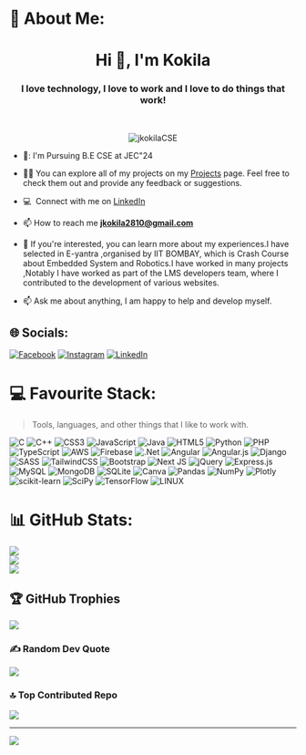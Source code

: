 # 💫 About Me:
<h1 align="center">Hi 👋, I'm Kokila</h1>
<h3 align="center">I love technology, I love to work and I love to do things that work!</h3><br>
<p align="center"> <img src="https://komarev.com/ghpvc/?username=jkokilaCSE&label=Profile%20views&color=0e75b6&style=flat" alt="jkokilaCSE" /> </p>

- 🏫:  I'm Pursuing B.E CSE at JEC"24<br>

* 👨‍💻 You can explore all of my projects on my [Projects](https://github.com/jkokilaCSE?tab=repositories) page. Feel free to check them out and provide any feedback or suggestions.<br>

*  :computer: &nbsp;Connect with me on [LinkedIn](https://www.linkedin.com/in/kokila-j-1b73311b4/) <br>

* 📫 How to reach me **jkokila2810@gmail.com** <br>

* 📄 If you're interested, you can learn more about my experiences.I have selected in E-yantra ,organised by IIT BOMBAY, which is Crash Course about Embedded System and Robotics.I have worked in many projects ,Notably I have worked as part of the LMS developers team, where I contributed to the development of various websites.<br>

* 📫  Ask me about anything, I am happy to help and develop myself.


## 🌐 Socials:

[![Facebook](https://img.shields.io/badge/Facebook-%231877F2.svg?logo=Facebook&logoColor=white)](https://www.facebook.com/kokila.jayaraj.7)  [![Instagram](https://img.shields.io/badge/Instagram-%23E4405F.svg?logo=Instagram&logoColor=white)](https://instagram.com/__kokila__2002)  [![LinkedIn](https://img.shields.io/badge/LinkedIn-%230077B5.svg?logo=linkedin&logoColor=white)](https://www.linkedin.com/in/kokila-j-1b73311b4/)

# 💻 Favourite Stack:
> Tools, languages, and other things that I like to work with.<br>

![C](https://img.shields.io/badge/c-%2300599C.svg?style=for-the-badge&logo=c&logoColor=white) ![C++](https://img.shields.io/badge/c++-%2300599C.svg?style=for-the-badge&logo=c%2B%2B&logoColor=white) ![CSS3](https://img.shields.io/badge/css3-%231572B6.svg?style=for-the-badge&logo=css3&logoColor=white) ![JavaScript](https://img.shields.io/badge/javascript-%23323330.svg?style=for-the-badge&logo=javascript&logoColor=%23F7DF1E) ![Java](https://img.shields.io/badge/java-%23ED8B00.svg?style=for-the-badge&logo=java&logoColor=white) ![HTML5](https://img.shields.io/badge/html5-%23E34F26.svg?style=for-the-badge&logo=html5&logoColor=white) ![Python](https://img.shields.io/badge/python-3670A0?style=for-the-badge&logo=python&logoColor=ffdd54) ![PHP](https://img.shields.io/badge/php-%23777BB4.svg?style=for-the-badge&logo=php&logoColor=white) ![TypeScript](https://img.shields.io/badge/typescript-%23007ACC.svg?style=for-the-badge&logo=typescript&logoColor=white) ![AWS](https://img.shields.io/badge/AWS-%23FF9900.svg?style=for-the-badge&logo=amazon-aws&logoColor=white) ![Firebase](https://img.shields.io/badge/firebase-%23039BE5.svg?style=for-the-badge&logo=firebase) ![.Net](https://img.shields.io/badge/.NET-5C2D91?style=for-the-badge&logo=.net&logoColor=white) ![Angular](https://img.shields.io/badge/angular-%23DD0031.svg?style=for-the-badge&logo=angular&logoColor=white) ![Angular.js](https://img.shields.io/badge/angular.js-%23E23237.svg?style=for-the-badge&logo=angularjs&logoColor=white) ![Django](https://img.shields.io/badge/django-%23092E20.svg?style=for-the-badge&logo=django&logoColor=white) ![SASS](https://img.shields.io/badge/SASS-hotpink.svg?style=for-the-badge&logo=SASS&logoColor=white) ![TailwindCSS](https://img.shields.io/badge/tailwindcss-%2338B2AC.svg?style=for-the-badge&logo=tailwind-css&logoColor=white) ![Bootstrap](https://img.shields.io/badge/bootstrap-%23563D7C.svg?style=for-the-badge&logo=bootstrap&logoColor=white) ![Next JS](https://img.shields.io/badge/Next-black?style=for-the-badge&logo=next.js&logoColor=white) ![jQuery](https://img.shields.io/badge/jquery-%230769AD.svg?style=for-the-badge&logo=jquery&logoColor=white) ![Express.js](https://img.shields.io/badge/express.js-%23404d59.svg?style=for-the-badge&logo=express&logoColor=%2361DAFB) ![MySQL](https://img.shields.io/badge/mysql-%2300f.svg?style=for-the-badge&logo=mysql&logoColor=white) ![MongoDB](https://img.shields.io/badge/MongoDB-%234ea94b.svg?style=for-the-badge&logo=mongodb&logoColor=white) ![SQLite](https://img.shields.io/badge/sqlite-%2307405e.svg?style=for-the-badge&logo=sqlite&logoColor=white) ![Canva](https://img.shields.io/badge/Canva-%2300C4CC.svg?style=for-the-badge&logo=Canva&logoColor=white) ![Pandas](https://img.shields.io/badge/pandas-%23150458.svg?style=for-the-badge&logo=pandas&logoColor=white) ![NumPy](https://img.shields.io/badge/numpy-%23013243.svg?style=for-the-badge&logo=numpy&logoColor=white) ![Plotly](https://img.shields.io/badge/Plotly-%233F4F75.svg?style=for-the-badge&logo=plotly&logoColor=white) ![scikit-learn](https://img.shields.io/badge/scikit--learn-%23F7931E.svg?style=for-the-badge&logo=scikit-learn&logoColor=white) ![SciPy](https://img.shields.io/badge/SciPy-%230C55A5.svg?style=for-the-badge&logo=scipy&logoColor=%white) ![TensorFlow](https://img.shields.io/badge/TensorFlow-%23FF6F00.svg?style=for-the-badge&logo=TensorFlow&logoColor=white) ![LINUX](https://img.shields.io/badge/Linux-FCC624?style=for-the-badge&logo=linux&logoColor=black)
# 📊 GitHub Stats:
![](https://github-readme-stats.vercel.app/api?username=jkokilaCSE&theme=dark&hide_border=false&include_all_commits=false&count_private=false)<br/>
![](https://github-readme-streak-stats.herokuapp.com/?user=jkokilaCSE&theme=dark&hide_border=false)<br/>
![](https://github-readme-stats.vercel.app/api/top-langs/?username=jkokilaCSE&theme=dark&hide_border=false&include_all_commits=false&count_private=false&layout=compact)

## 🏆 GitHub Trophies
![](https://github-profile-trophy.vercel.app/?username=jkokilaCSE&theme=radical&no-frame=false&no-bg=true&margin-w=4)

### ✍️ Random Dev Quote
![](https://quotes-github-readme.vercel.app/api?type=horizontal&theme=radical)

### 🔝 Top Contributed Repo
![](https://github-contributor-stats.vercel.app/api?username=jkokilaCSE&limit=5&theme=dark&combine_all_yearly_contributions=true)

---
[![](https://visitcount.itsvg.in/api?id=jkokilaCSE&icon=0&color=0)](https://visitcount.itsvg.in)


